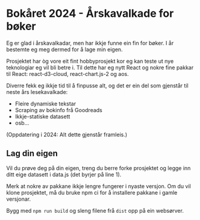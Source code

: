 # Bokåret 2024 - Årskavalkade for bøker

Eg er glad i årskavalkadar, men har ikkje funne ein fin for bøker. I år bestemte eg meg dermed for å lage min eigen.

Prosjektet har òg vore eit fint hobbyprosjekt kor eg kan teste ut nye teknologiar eg vil bli betre i. Til dette har eg nytt React og nokre fine pakkar til React: react-d3-cloud, react-chart.js-2 og aos.

Diverre fekk eg ikkje tid til å finpusse alt, og det er ein del som gjenstår til neste års lesekavalkade:

- Fleire dynamiske tekstar
- Scraping av bokinfo frå Goodreads
- Ikkje-statiske datasett
- osb...

(Oppdatering i 2024: Alt dette gjenstår framleis.)


## Lag din eigen

Vil du prøve deg på din eigen, treng du berre forke prosjektet og legge inn ditt eige datasett i data.js (det byrjer på line 1).

Merk at nokre av pakkane ikkje lengre fungerer i nyaste versjon. Om du vil klone prosjektet, må du bruke npm ci for å installere pakkane i gamle versjonar.

Bygg med `npm run build` og sleng filene frå `dist` opp på ein websørver.


